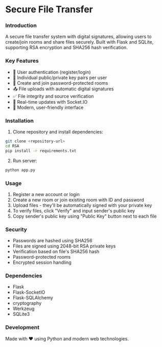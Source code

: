 # Secure File Transfer


### Introduction
A secure file transfer system with digital signatures, allowing users to create/join rooms and share files securely. Built with Flask and SQLite, supporting RSA encryption and SHA256 hash verification.

### Key Features
- 🔐 User authentication (register/login)
- 🔑 Individual public/private key pairs per user
- 🚪 Create and join password-protected rooms
- 📤 File uploads with automatic digital signatures
- ✅ File integrity and source verification
- 🔄 Real-time updates with Socket.IO
- 🎨 Modern, user-friendly interface

### Installation
1. Clone repository and install dependencies:
```bash
git clone <repository-url>
cd RSA
pip install -r requirements.txt
```

2. Run server:
```bash
python app.py
```

### Usage
1. Register a new account or login
2. Create a new room or join existing room with ID and password
3. Upload files - they'll be automatically signed with your private key
4. To verify files, click "Verify" and input sender's public key
5. Copy sender's public key using "Public Key" button next to each file

### Security
- Passwords are hashed using SHA256
- Files are signed using 2048-bit RSA private keys
- Verification based on file's SHA256 hash
- Password-protected rooms
- Encrypted session handling

### Dependencies
- Flask
- Flask-SocketIO
- Flask-SQLAlchemy
- cryptography
- Werkzeug
- SQLite3

### Development
Made with ❤️ using Python and modern web technologies.
